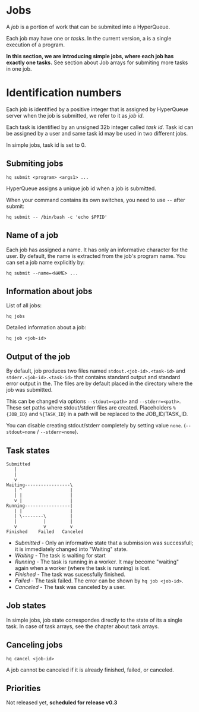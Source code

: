 
# Jobs

A *job* is a portion of work that can be submited into a HyperQueue.

Each job may have one or *tasks*. In the current version, a is a single execution of a program.

**In this section, we are introducing simple jobs, where each job has exactly one tasks.**
See section about Job arrays for submiting more tasks in one job.

# Identification numbers

Each job is identified by a positive integer that is assigned by HyperQueue server when the job is submitted, we refer to it as *job id*.

Each task is identified by an unsigned 32b integer called *task id*. Task id can be assigned by a user and same task id may be used in two different jobs.

In simple jobs, task id is set to 0.


## Submiting jobs

``hq submit <program> <args1> ...``

HyperQueue assigns a unique job id when a job is submitted.

When your command contains its own switches, you need to use ``--`` after submit:

``hq submit -- /bin/bash -c 'echo $PPID'``


## Name of a job

Each job has assigned a name. It has only an informative character for the user. By default, the name is extracted from the job's program name. You can set a job name explicitly by:

``hq submit --name=<NAME> ...``


## Information about jobs

List of all jobs:

``hq jobs``


Detailed information about a job:

``hq job <job-id>``


## Output of the job

By default, job produces two files named ``stdout.<job-id>.<task-id>`` and ``stderr.<job-id>.<task-id>``
that contains standard output and standard error output in the.
The files are by default placed in the directory where the job was submitted.

This can be changed via options ``--stdout=<path>`` and ``--stderr=<path>``.
These set paths where stdout/stderr files are created. Placeholders
``%{JOB_ID}`` and ``%{TASK_ID}`` in a path will be replaced to the JOB_ID/TASK_ID.

You can disable creating stdout/stderr completely by setting value ``none``.
(``--stdout=none`` / ``--stderr=none``).


## Task states

```
Submitted
   |
   |
   v
Waiting-----------------\
   | ^                  |
   | |                  |
   v |                  |
Running-----------------|
   | |                  |
   | \--------\         |
   |          |         |
   v          v         v
Finished    Failed   Canceled
```

* *Submitted* - Only an informative state that a submission was successfull; it is immediately changed into "Waiting" state.
* *Waiting* - The task is waiting for start
* *Running* - The task is running in a worker. It may become "waiting" again when a worker (where the task is running) is lost.
* *Finished* - The task was sucessfully finished.
* *Failed* - The task failed. The error can be shown by ``hq job <job-id>``.
* *Canceled* -  The task was canceled by a user.


## Job states

In simple jobs, job state correspondes directly to the state of its a single task. In case of task arrays, see the chapter about task arrays.


## Canceling jobs

``hq cancel <job-id>``

A job cannot be canceled if it is already finished, failed, or canceled.



## Priorities

Not released yet, **scheduled for release v0.3**

